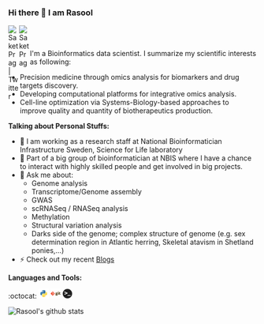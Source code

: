 ### Hi there 👋 I am Rasool

<a href="https://twitter.com/RaSaghaleyn">
<img align="left" alt="Saket Prag | Twitter" width="22px" src="https://cdn.jsdelivr.net/npm/simple-icons@v3/icons/twitter.svg" />
</a>
<a href="https://www.linkedin.com/in/rasool-saghaleyni/">
<img align="left" alt="Saket Prag" width="22px" src="https://cdn.jsdelivr.net/npm/simple-icons@v3/icons/linkedin.svg" />
</a>
<br />

<br />

I'm a Bioinformatics data scientist. I summarize my scientific interests as following: 

- Precision medicine through omics analysis for biomarkers and drug targets discovery.
- Developing computational platforms for integrative omics analysis.
- Cell-line optimization via Systems-Biology-based approaches to improve quality and quantity of biotherapeutics production.



**Talking about Personal Stuffs:**

- 🔭 I am working as a research staff at National Bioinformatician Infrastructure Sweden, Science for Life laboratory
- 👯 Part of a big group of bioinformatician at NBIS where I have a chance to interact with highly skilled people and get involved in big projects.  
- 💬 Ask me about:
  - Genome analysis
  - Transcriptome/Genome assembly
  - GWAS
  - scRNASeq / RNASeq analysis
  - Methylation
  - Structural variation analysis
  - Darks side of the genome; complex structure of genome (e.g. sex determination region in Atlantic herring, Skeletal atavism in Shetland ponies,...) 
- ⚡ Check out my recent [Blogs](https://www.linkedin.com/in/rasool-saghaleyni/)

**Languages and Tools:**

:octocat:
<code><img height="20" src="https://raw.githubusercontent.com/github/explore/80688e429a7d4ef2fca1e82350fe8e3517d3494d/topics/python/python.png"></code>
<code><img height="20" src="https://raw.githubusercontent.com/github/explore/80688e429a7d4ef2fca1e82350fe8e3517d3494d/topics/git/git.png"></code>
<code><img height="20" src="https://raw.githubusercontent.com/github/explore/80688e429a7d4ef2fca1e82350fe8e3517d3494d/topics/terminal/terminal.png"></code>

![Rasool's github stats](https://github-readme-stats.vercel.app/api?username=Rasools&show_icons=true&hide_border=true&hide=stars)



